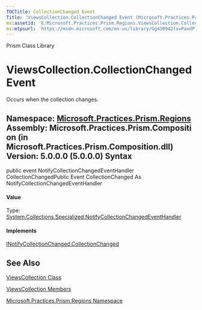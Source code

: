 ```yaml
---
TOCTitle: CollectionChanged Event
Title: 'ViewsCollection.CollectionChanged Event (Microsoft.Practices.Prism.Regions)'
ms:assetid: 'E:Microsoft.Practices.Prism.Regions.ViewsCollection.CollectionChanged'
ms:mtpsurl: 'https://msdn.microsoft.com/en-us/library/Gg430942(v=PandP.50)'
---
```


Prism Class Library

ViewsCollection.CollectionChanged Event
===========================================

Occurs when the collection changes.

**Namespace:** [Microsoft.Practices.Prism.Regions](https://msdn.microsoft.com/n:microsoft.practices.prism.regions)
**Assembly:** Microsoft.Practices.Prism.Composition (in Microsoft.Practices.Prism.Composition.dll) Version: 5.0.0.0 (5.0.0.0)
Syntax
------

<span id="syntaxToggle"></span>public event NotifyCollectionChangedEventHandler CollectionChangedPublic Event CollectionChanged As NotifyCollectionChangedEventHandler
#### Value

Type: [System.Collections.Specialized.NotifyCollectionChangedEventHandler](http://msdn2.microsoft.com/en-us/library/ms628284)
#### Implements

[INotifyCollectionChanged.CollectionChanged](http://msdn2.microsoft.com/en-us/library/ms653382)

See Also
--------


[ViewsCollection Class](https://msdn.microsoft.com/t:microsoft.practices.prism.regions.viewscollection)

[ViewsCollection Members](https://msdn.microsoft.com/allmembers.t:microsoft.practices.prism.regions.viewscollection)

[Microsoft.Practices.Prism.Regions Namespace](https://msdn.microsoft.com/n:microsoft.practices.prism.regions)
